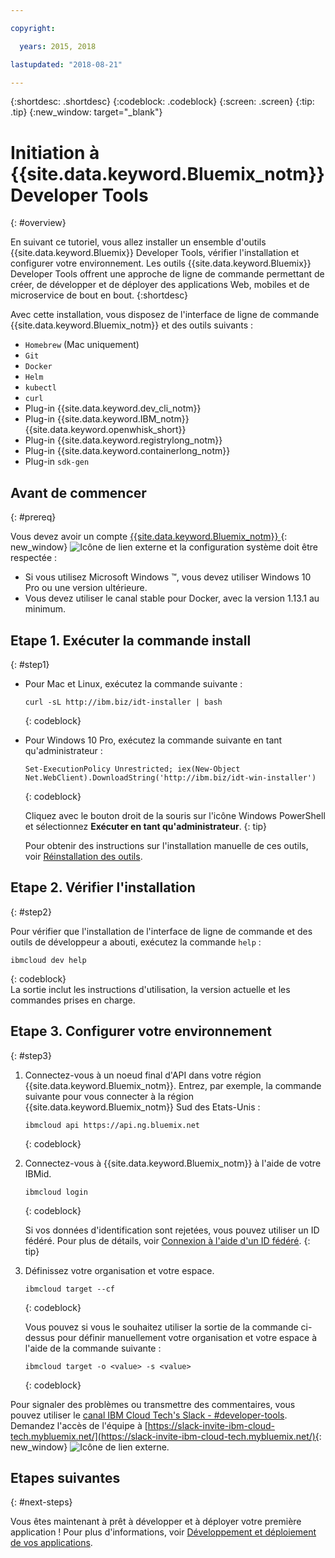 ```yaml
---

copyright:

  years: 2015, 2018

lastupdated: "2018-08-21"

---
```


{:shortdesc: .shortdesc}
{:codeblock: .codeblock}
{:screen: .screen}
{:tip: .tip}
{:new_window: target="_blank"}

# Initiation à {{site.data.keyword.Bluemix_notm}} Developer Tools
{: #overview}

En suivant ce tutoriel, vous allez installer un ensemble d'outils {{site.data.keyword.Bluemix}} Developer Tools, vérifier l'installation et configurer votre environnement. Les outils {{site.data.keyword.Bluemix}} Developer Tools offrent une approche de ligne de commande permettant de créer, de développer et de déployer des applications Web, mobiles et de microservice de bout en bout. 
{:shortdesc}

Avec cette installation, vous disposez de l'interface de ligne de commande {{site.data.keyword.Bluemix_notm}} et des outils suivants : 

* `Homebrew` (Mac uniquement)
* `Git`
* `Docker`
* `Helm`
* `kubectl`
* `curl`
* Plug-in {{site.data.keyword.dev_cli_notm}}
* Plug-in {{site.data.keyword.IBM_notm}} {{site.data.keyword.openwhisk_short}}
* Plug-in {{site.data.keyword.registrylong_notm}}
* Plug-in {{site.data.keyword.containerlong_notm}}
* Plug-in `sdk-gen`

## Avant de commencer
{: #prereq}

Vous devez avoir un compte [{{site.data.keyword.Bluemix_notm}} ](https://console.bluemix.net/){: new_window} ![Icône de lien externe](../icons/launch-glyph.svg "Icône de lien externe") et la configuration système doit être respectée :

* Si vous utilisez Microsoft Windows &trade;, vous devez utiliser Windows 10 Pro ou une version ultérieure.
* Vous devez utiliser le canal stable pour Docker, avec la version 1.13.1 au minimum. 

## Etape 1. Exécuter la commande install
{: #step1}

* Pour Mac et Linux, exécutez la commande suivante :

  ```
  curl -sL http://ibm.biz/idt-installer | bash
  ```
  {: codeblock}
  
* Pour Windows 10 Pro, exécutez la commande suivante en tant qu'administrateur :

  ```
  Set-ExecutionPolicy Unrestricted; iex(New-Object Net.WebClient).DownloadString('http://ibm.biz/idt-win-installer')
  ```
  {: codeblock}

  Cliquez avec le bouton droit de la souris sur l'icône Windows PowerShell et sélectionnez **Exécuter en tant qu'administrateur**.
  {: tip}
  
  Pour obtenir des instructions sur l'installation manuelle de ces outils, voir [Réinstallation des outils](/docs/cli/ts_createapps.html#appendix).

## Etape 2. Vérifier l'installation
{: #step2}

Pour vérifier que l'installation de l'interface de ligne de commande et des outils de développeur a abouti, exécutez la commande `help` :

```
ibmcloud dev help
```
{: codeblock}
<br>
La sortie inclut les instructions d'utilisation, la version actuelle et les commandes prises en charge.

## Etape 3. Configurer votre environnement
{: #step3}

1. Connectez-vous à un noeud final d'API dans votre région {{site.data.keyword.Bluemix_notm}}. Entrez, par exemple, la commande suivante pour vous connecter à la région {{site.data.keyword.Bluemix_notm}} Sud des Etats-Unis :

	```
	ibmcloud api https://api.ng.bluemix.net
	```
	{: codeblock}

2. Connectez-vous à {{site.data.keyword.Bluemix_notm}} à l'aide de votre IBMid.

	```
	ibmcloud login
	```
	{: codeblock}
    <br>
    
	Si vos données d'identification sont rejetées, vous pouvez utiliser un ID fédéré. Pour plus de détails, voir [Connexion à l'aide d'un ID fédéré](/docs/iam/login_fedid.html#federated_id).
	{: tip}

3. Définissez votre organisation et votre espace.

	```
	ibmcloud target --cf
	```
	{: codeblock}
	
	Vous pouvez si vous le souhaitez utiliser la sortie de la commande ci-dessus pour définir manuellement votre organisation et votre espace à l'aide de la commande suivante :

	```
	ibmcloud target -o <value> -s <value>
	```
	{: codeblock}
	
Pour signaler des problèmes ou transmettre des commentaires, vous pouvez utiliser le [canal IBM Cloud Tech's Slack - #developer-tools](https://ibm-cloud-tech.slack.com). Demandez l'accès de l'équipe à [https://slack-invite-ibm-cloud-tech.mybluemix.net/](https://slack-invite-ibm-cloud-tech.mybluemix.net/){: new_window} ![Icône de lien externe](../icons/launch-glyph.svg "Icône de lien externe").

## Etapes suivantes
{: #next-steps}

Vous êtes maintenant à prêt à développer et à déployer votre première application ! Pour plus d'informations, voir [Développement et déploiement de vos applications](/docs/cli/idt/index.html).
